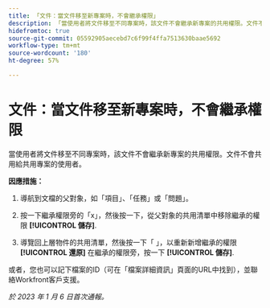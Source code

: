 ```yaml
---
title: 「文件：當文件移至新專案時，不會繼承權限」
description: 「當使用者將文件移至不同專案時，該文件不會繼承新專案的共用權限。文件不會共用給共用專案的使用者。」
hidefromtoc: true
source-git-commit: 05592905aecebd7c6f99f4ffa7513630baae5692
workflow-type: tm+mt
source-wordcount: '180'
ht-degree: 57%

---
```



# 文件：當文件移至新專案時，不會繼承權限

<!-- This Known Issue is on the TOC for both Workfront and Workfront Proof-->

當使用者將文件移至不同專案時，該文件不會繼承新專案的共用權限。文件不會共用給共用專案的使用者。

**因應措施：**

1. 導航到文檔的父對象，如「項目」、「任務」或「問題」。

1. 按一下繼承權限旁的「x」，然後按一下，從父對象的共用清單中移除繼承的權限 **[!UICONTROL 儲存]**.

1. 導覽回上層物件的共用清單，然後按一下「 」，以重新新增繼承的權限 **[!UICONTROL 還原]** 在繼承的權限旁，按一下 **[!UICONTROL 儲存]**.

或者，您也可以記下檔案的ID（可在「檔案詳細資訊」頁面的URL中找到），並聯絡Workfront客戶支援。

_於 2023 年 1 月 6 日首次通報。_

